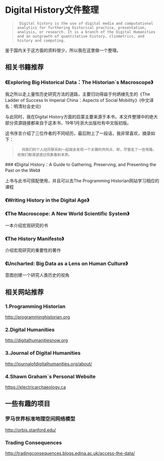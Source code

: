 # Digital History文件整理

>      Digital history is the use of digital media and computational analytics for furthering historical practice, presentation, analysis, or research. It is a branch of the Digital Humanities and an outgrowth of quantitative history, cliometrics, and history and computing.



鉴于国内关于这方面的资料很少，所以我在这里做一个整理。



## 相关书籍推荐

### 《Exploring Big Historical Data：The Historian`s Macroscope》

我之所以走上量性历史研究方法的道路，主要归功得益于何炳棣先生的《The Ladder of Success In Imperial China：Aspects of Social Mobility》(中文译名：明清社会史论)

与此同时，我在Digital History方面的启蒙主要来源于本书，本文件整理中的绝大部分资源链接都来自于这本书，19年1月浙大出版社有中文版初版。

这书序言介绍了三位作者的不同经历，最后附上了一段话，我非常喜欢，摘录如下：

>       将我们的个人经历联系到一起就会发现一个关键的共同点，即，尽管走了一些弯路，但我们都渴望透过现象看到本质。





###​ 《Digital History：A Guide to Gathering, Preserving, and Presenting the Past on the Web》

上书与此书可搭配使用，并且可以去The Programming Historian网站学习相应的课程



### 《Writing History in the Digital Age》



### 《The Macroscope: A New World Scientific System》

一本介绍宏观研究的书



### 《The History Manifesto》

介绍宏观研究的重要性的著作



### 《Uncharted: ​Big Data as a Lens on Human Culture》

意图创建一个研究人类历史的视角





## 相关网站推荐

### 1.Programming Historian

<http://programminghistorian.org>

### 

### 2.Digital Humanities

<http://digitalhumanitiesnow.org>



### 3.Journal of Digital Humanities

http://journalofdigitalhumanities.org/about/



### 4.Shawn Graham`s Personal Website

<https://electricarchaeology.ca>





## 一些有趣的项目

### 罗马世界标准地理空间网络模型

<http://orbis.stanford.edu/>



### Trading Consequences

http://tradingconsequences.blogs.edina.ac.uk/access-the-data/
